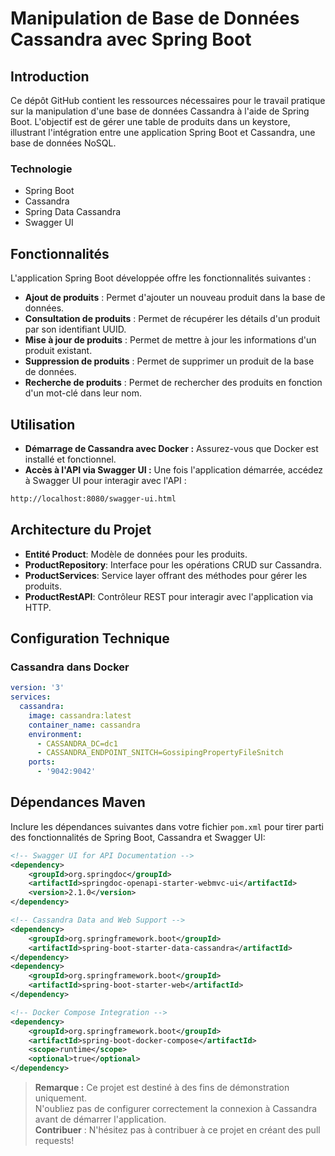 # Manipulation de Base de Données Cassandra avec Spring Boot

## Introduction
Ce dépôt GitHub contient les ressources nécessaires pour le travail pratique sur la manipulation d'une base de données Cassandra à l'aide de Spring Boot. L'objectif est de gérer une table de produits dans un keystore, illustrant l'intégration entre une application Spring Boot et Cassandra, une base de données NoSQL.

### Technologie

* Spring Boot
* Cassandra
* Spring Data Cassandra
* Swagger UI
## Fonctionnalités

L'application Spring Boot développée offre les fonctionnalités suivantes :
- **Ajout de produits** : Permet d'ajouter un nouveau produit dans la base de données.
- **Consultation de produits** : Permet de récupérer les détails d'un produit par son identifiant UUID.
- **Mise à jour de produits** : Permet de mettre à jour les informations d'un produit existant.
- **Suppression de produits** : Permet de supprimer un produit de la base de données.
- **Recherche de produits** : Permet de rechercher des produits en fonction d'un mot-clé dans leur nom.

## Utilisation

- **Démarrage de Cassandra avec Docker :** Assurez-vous que Docker est installé et fonctionnel.
- **Accès à l'API via Swagger UI :** Une fois l'application démarrée, accédez à Swagger UI pour interagir avec l'API :

```bash
http://localhost:8080/swagger-ui.html
```

## Architecture du Projet

- **Entité Product**: Modèle de données pour les produits.
- **ProductRepository**: Interface pour les opérations CRUD sur Cassandra.
- **ProductServices**: Service layer offrant des méthodes pour gérer les produits.
- **ProductRestAPI**: Contrôleur REST pour interagir avec l'application via HTTP.

## Configuration Technique

### Cassandra dans Docker
```yaml
version: '3'
services:
  cassandra:
    image: cassandra:latest
    container_name: cassandra
    environment:
      - CASSANDRA_DC=dc1
      - CASSANDRA_ENDPOINT_SNITCH=GossipingPropertyFileSnitch
    ports:
      - '9042:9042'
```

## Dépendances Maven

Inclure les dépendances suivantes dans votre fichier `pom.xml` pour tirer parti des fonctionnalités de Spring Boot, Cassandra et Swagger UI:

```xml
<!-- Swagger UI for API Documentation -->
<dependency>
    <groupId>org.springdoc</groupId>
    <artifactId>springdoc-openapi-starter-webmvc-ui</artifactId>
    <version>2.1.0</version>
</dependency>

<!-- Cassandra Data and Web Support -->
<dependency>
    <groupId>org.springframework.boot</groupId>
    <artifactId>spring-boot-starter-data-cassandra</artifactId>
</dependency>
<dependency>
    <groupId>org.springframework.boot</groupId>
    <artifactId>spring-boot-starter-web</artifactId>
</dependency>

<!-- Docker Compose Integration -->
<dependency>
    <groupId>org.springframework.boot</groupId>
    <artifactId>spring-boot-docker-compose</artifactId>
    <scope>runtime</scope>
    <optional>true</optional>
</dependency>
```

> **Remarque :**
> Ce projet est destiné à des fins de démonstration uniquement.\
> N'oubliez pas de configurer correctement la connexion à Cassandra avant de démarrer l'application.\
>**Contribuer** : N'hésitez pas à contribuer à ce projet en créant des pull requests!
